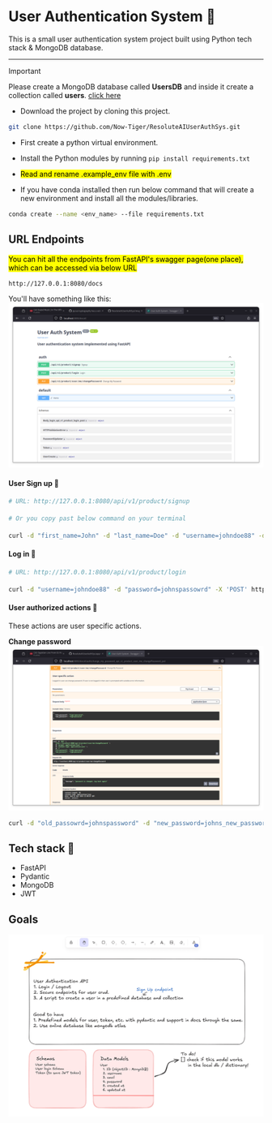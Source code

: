 # User Authentication System 🚀

This is a small user authentication system project built using Python tech stack & MongoDB database.

---

> [!IMPORTANT]
> Please create a MongoDB database called **UsersDB** and inside it create a collection called **users**. [click here](https://account.mongodb.com/account/login)

- Download the project by cloning this project.

```bash
git clone https://github.com/Now-Tiger/ResoluteAIUserAuthSys.git
```

- First create a python virtual environment.
- Install the Python modules by running `pip install requirements.txt`
- <mark>Read and rename .example_env file with .env </mark>

- If you have conda installed then run below command that will create a new environment and install all the modules/libraries.

```bash
conda create --name <env_name> --file requirements.txt
```

## URL Endpoints

<mark>You can hit all the endpoints from FastAPI's swagger page(one place), which can be accessed via below URL</mark>

```bash
http://127.0.0.1:8080/docs
```

You'll have something like this:
![image](./images/swagger_page.png)

#### User Sign up 📌

```bash
# URL: http://127.0.0.1:8080/api/v1/product/signup

# Or you copy past below command on your terminal

curl -d "first_name=John" -d "last_name=Doe" -d "username=johndoe88" -d "password=johnspassowrd" -d "email=john@gmail.com" -X 'POST' http://127.0.0.1:8080/api/v1/product/signup
```

#### Log in 📌

```bash
# URL: http://127.0.0.1:8080/api/v1/product/login

curl -d "username=johndoe88" -d "password=johnspassowrd" -X 'POST' http://127.0.0.1:8080/api/v1/product/login
```

#### User authorized actions 📌

These actions are user specific actions.<br>

**Change password**
![image](./images/change_password.png)

```bash
curl -d "old_passowrd=johnspassword" -d "new_password=johns_new_password" -X 'PUT' http://127.0.0.1:8080/api/v1/product/user/me/changePassword
```

## Tech stack 🦖

- FastAPI
- Pydantic
- MongoDB
- JWT

## Goals

![image](./images/goals.png)
